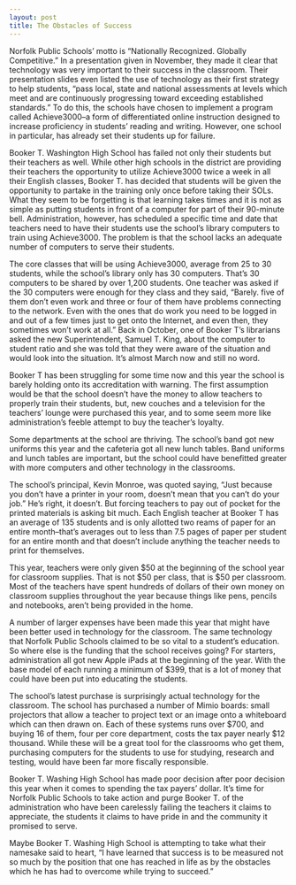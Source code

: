 ```yaml
---
layout: post
title: The Obstacles of Success
---
```


Norfolk Public Schools’ motto is “Nationally Recognized. Globally Competitive.” In a presentation given in November, they made it clear that technology was very important to their success in the classroom. Their presentation slides even listed the use of technology as their first strategy to help students, “pass local, state and national assessments at levels which meet and are continuously progressing toward exceeding established standards.” To do this, the schools have chosen to implement a program called Achieve3000–a form of differentiated online instruction designed to increase proficiency in students’ reading and writing. However, one school in particular, has already set their students up for failure.

Booker T. Washington High School has failed not only their students but their teachers as well. While other high schools in the district are providing their teachers the opportunity to utilize Achieve3000 twice a week in all their English classes, Booker T. has decided that students will be given the opportunity to partake in the training only once before taking their SOLs. What they seem to be forgetting is that learning takes times and it is not as simple as putting students in front of a computer for part of their 90-minute bell. Administration, however, has scheduled a specific time and date that teachers need to have their students use the school’s library computers to train using Achieve3000. The problem is that the school lacks an adequate number of computers to serve their students.

The core classes that will be using Achieve3000, average from 25 to 30 students, while the school’s library only has 30 computers. That’s 30 computers to be shared by over 1,200 students. One teacher was asked if the 30 computers were enough for they class and they said, “Barely. five of them don’t even work and three or four of them have problems connecting to the network. Even with the ones that do work you need to be logged in and out of a few times just to get onto the Internet, and even then, they sometimes won’t work at all.” Back in October, one of Booker T’s librarians asked the new Superintendent, Samuel T. King, about the computer to student ratio and she was told that they were aware of the situation and would look into the situation. It’s almost March now and still no word.

Booker T has been struggling for some time now and this year the school is barely holding onto its accreditation with warning. The first assumption would be that the school doesn’t have the money to allow teachers to properly train their students, but, new couches and a television for the teachers’ lounge were purchased this year, and to some seem more like administration’s feeble attempt to buy the teacher’s loyalty.

Some departments at the school are thriving. The school’s band got new uniforms this year and the cafeteria got all new lunch tables. Band uniforms and lunch tables are important, but the school could have benefitted greater with more computers and other technology in the classrooms.

The school’s principal, Kevin Monroe, was quoted saying, “Just because you don’t have a printer in your room, doesn’t mean that you can’t do your job.” He’s right, it doesn’t. But forcing teachers to pay out of pocket for the printed materials is asking bit much. Each English teacher at Booker T has an average of 135 students and is only allotted two reams of paper for an entire month–that’s averages out to less than 7.5 pages of paper per student for an entire month and that doesn’t include anything the teacher needs to print for themselves.

This year, teachers were only given $50 at the beginning of the school year for classroom supplies. That is not $50 per class, that is $50 per classroom. Most of the teachers have spent hundreds of dollars of their own money on classroom supplies throughout the year because things like pens, pencils and notebooks, aren’t being provided in the home.

A number of larger expenses have been made this year that might have been better used in technology for the classroom. The same technology that Norfolk Public Schools claimed to be so vital to a student’s education. So where else is the funding that the school receives going? For starters, administration all got new Apple iPads at the beginning of the year. With the base model of each running a minimum of $399, that is a lot of money that could have been put into educating the students.

The school’s latest purchase is surprisingly actual technology for the classroom. The school has purchased a number of Mimio boards: small projectors that allow a teacher to project text or an image onto a whiteboard which can then drawn on. Each of these systems runs over $700, and buying 16 of them, four per core department, costs the tax payer nearly $12 thousand. While these will be a great tool for the classrooms who get them, purchasing computers for the students to use for studying, research and testing, would have been far more fiscally responsible.

Booker T. Washing High School has made poor decision after poor decision this year when it comes to spending the tax payers’ dollar. It’s time for Norfolk Public Schools to take action and purge Booker T. of the administration who have been carelessly failing the teachers it claims to appreciate, the students it claims to have pride in and the community it promised to serve.

Maybe Booker T. Washing High School is attempting to take what their namesake said to heart, “I have learned that success is to be measured not so much by the position that one has reached in life as by the obstacles which he has had to overcome while trying to succeed.”